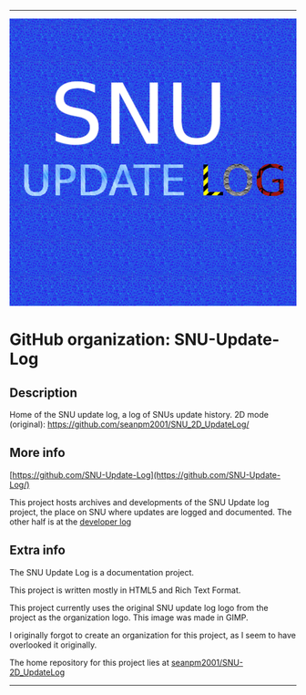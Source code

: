 
***

![UpdateLogIcon.png failed to load. The file may be missing or corrupt. Check the file path for errors first.](/AdditionalInfo/2/SNU-Update-Log/UpdateLogIcon.png)

# GitHub organization: SNU-Update-Log

## Description

Home of the SNU update log, a log of SNUs update history. 2D mode (original): https://github.com/seanpm2001/SNU_2D_UpdateLog/

## More info

[https://github.com/SNU-Update-Log](https://github.com/SNU-Update-Log/)

This project hosts archives and developments of the SNU Update log project, the place on SNU where updates are logged and documented. The other half is at the [developer log](/AdditionalInfo/2/SNU-Developer-Log/)

## Extra info

The SNU Update Log is a documentation project.

This project is written mostly in HTML5 and Rich Text Format.

This project currently uses the original SNU update log logo from the project as the organization logo. This image was made in GIMP.

I originally forgot to create an organization for this project, as I seem to have overlooked it originally.

The home repository for this project lies at [seanpm2001/SNU-2D_UpdateLog](https://github.com/seanpm2001/SNU_2D_UpdateLog/)

***
